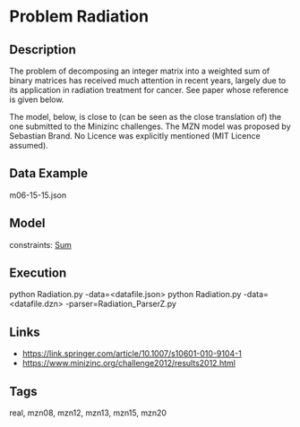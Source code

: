 # Problem Radiation
## Description
The problem of decomposing an integer matrix into a weighted sum of binary matrices has received much attention in recent years,
largely due to its application in radiation treatment for cancer.
See paper whose reference is given below.

The model, below, is close to (can be seen as the close translation of) the one submitted to the Minizinc challenges.
The MZN model was proposed by Sebastian Brand.
No Licence was explicitly mentioned (MIT Licence assumed).

## Data Example
  m06-15-15.json

## Model
  constraints: [Sum](http://pycsp.org/documentation/constraints/Sum)

## Execution
  python Radiation.py -data=<datafile.json>
  python Radiation.py -data=<datafile.dzn> -parser=Radiation_ParserZ.py

## Links
  - https://link.springer.com/article/10.1007/s10601-010-9104-1
  - https://www.minizinc.org/challenge2012/results2012.html

## Tags
  real, mzn08, mzn12, mzn13, mzn15, mzn20
